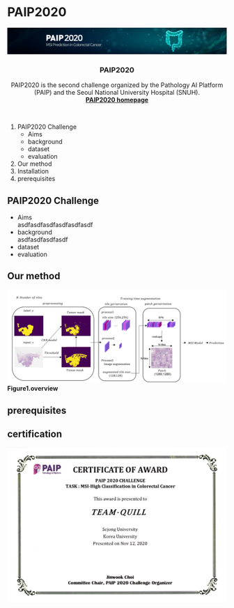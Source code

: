 # PAIP2020


<!-- PROJECT LOGO -->
<p align="center">
    <a href="https://paip2020.grand-challenge.org">
        <img src="images/logo.jpg" alt="Logo">
    </a>
    <h3 align="center">PAIP2020</h3>
    <p align="center"> 
    PAIP2020 is the second challenge organized by the Pathology AI Platform (PAIP) and the Seoul National University Hospital (SNUH).
    <br><a href="https://paip2020.grand-challenge.org"><strong>PAIP2020 homepage</strong></a>
    </p>      
</p>

<br/>


<!--Table of Contents--!>

<ol>
    <li>
        PAIP2020 Challenge
        <ul>
            <li>Aims</li>
            <li>background</li>
            <li>dataset</li>
            <li>evaluation</li>
        </ul>
    </li>
    <li>
        Our method
    </li>
    <li>
        Installation
    </li>
    <li>
        prerequisites
    </li>
</ol>

<!--PAIP2020 challenge-->
## PAIP2020 Challenge

<ul>
    <li>Aims</li>
    asdfasdfasdfasdfasdfasdf
    <li>background</li>
    asdfasdfasdfasdf
    <li>dataset</li>
    <li>evaluation</li>

</ul>


<!-- ABOUT THE PROJECT -->
## Our method
<img src="images/overview.PNG" alt="overview">
<strong align="center">Figure1.overview</strong>

<!--Installation-->
## prerequisites



<!--certification-->
## certification
<img src="images/certicification.PNG" alt="Logo">
